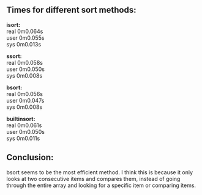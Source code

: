 <h2>Times for different sort methods:</h2>

<b>isort:</b>					<br>
real	0m0.064s			<br>
user	0m0.055s			<br>
sys	0m0.013s			<br>

<b>ssort:</b>					<br>
real	0m0.058s			<br>
user	0m0.050s			<br>
sys	0m0.008s			<br>

<b>bsort:</b>					<br>
real	0m0.056s			<br>
user	0m0.047s			<br>
sys	0m0.008s			<br>

<b>builtinsort:</b>				<br>
real	0m0.061s			<br>
user	0m0.050s			<br>
sys	0m0.011s			<br>

<h2>Conclusion:</h2>
bsort seems to be the most efficient method. I think this is because it only looks at two consecutive items and compares them, instead of going through the entire array and looking for a specific item or comparing items.
